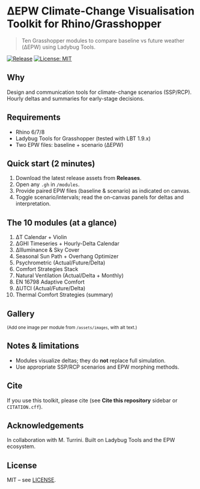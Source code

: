 # ΔEPW Climate-Change Visualisation Toolkit for Rhino/Grasshopper

> Ten Grasshopper modules to compare baseline vs future weather (ΔEPW) using Ladybug Tools.

[![Release](https://img.shields.io/github/v/release/emanuelenaboni/The-10-EPW-Climate-Change-Useful-Visualisations-Toolkit)](#)
[![License: MIT](https://img.shields.io/badge/License-MIT-green.svg)](#license)

## Why
Design and communication tools for climate-change scenarios (SSP/RCP). Hourly deltas and summaries for early-stage decisions.

## Requirements
- Rhino 6/7/8
- Ladybug Tools for Grasshopper (tested with LBT 1.9.x)
- Two EPW files: baseline + scenario (ΔEPW)

## Quick start (2 minutes)
1. Download the latest release assets from **Releases**.
2. Open any `.gh` in `/modules`.
3. Provide paired EPW files (baseline & scenario) as indicated on canvas.
4. Toggle scenario/intervals; read the on-canvas panels for deltas and interpretation.

## The 10 modules (at a glance)
1. ΔT Calendar + Violin  
2. ΔGHI Timeseries + Hourly-Delta Calendar  
3. ΔIlluminance & Sky Cover  
4. Seasonal Sun Path + Overhang Optimizer  
5. Psychrometric (Actual/Future/Delta)  
6. Comfort Strategies Stack  
7. Natural Ventilation (Actual/Delta + Monthly)  
8. EN 16798 Adaptive Comfort  
9. ΔUTCI (Actual/Future/Delta)  
10. Thermal Comfort Strategies (summary)

## Gallery
<small>(Add one image per module from `/assets/images`, with alt text.)</small>

## Notes & limitations
- Modules visualize deltas; they do **not** replace full simulation.
- Use appropriate SSP/RCP scenarios and EPW morphing methods.

## Cite
If you use this toolkit, please cite (see **Cite this repository** sidebar or `CITATION.cff`).

## Acknowledgements
In collaboration with M. Turrini. Built on Ladybug Tools and the EPW ecosystem.

## License
MIT – see [LICENSE](./LICENSE).
